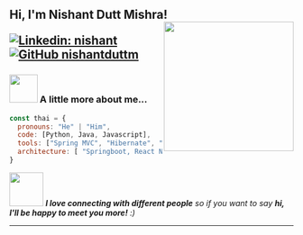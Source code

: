 <h2> Hi, I'm Nishant Dutt Mishra!
<img align='right' src="https://cdna.artstation.com/p/assets/images/images/029/075/126/large/soumik-choudhury-berlin.jpg?1596388689&dl=1" width="230">
</em></p>

[![Linkedin: nishant](https://img.shields.io/badge/-nishant-blue?style=flat-square&logo=Linkedin&logoColor=white&link=https://www.linkedin.com/in/nishant-dutt-mishra/)](https://www.linkedin.com/in/nishant-dutt-mishra/)
[![GitHub nishantduttm](https://img.shields.io/github/followers/thaiane?label=follow&style=social)](https://github.com/nishantduttm)


### <img src="https://media.giphy.com/media/VgCDAzcKvsR6OM0uWg/giphy.gif" width="50"> A little more about me...  

```javascript
const thai = {
  pronouns: "He" | "Him",
  code: [Python, Java, Javascript],
  tools: ["Spring MVC", "Hibernate", "Springboot"],
  architecture: [ "Springboot, React Native, Design Patterns, Hibernate, AWS, Mongo DB, SOL, Redis CACHE"],
}
```

<img src="https://media.giphy.com/media/LnQjpWaON8nhr21vNW/giphy.gif" width="60"> <em><b>I love connecting with different people</b> so if you want to say <b>hi, I'll be happy to meet you more!</b> :)</em>

---
